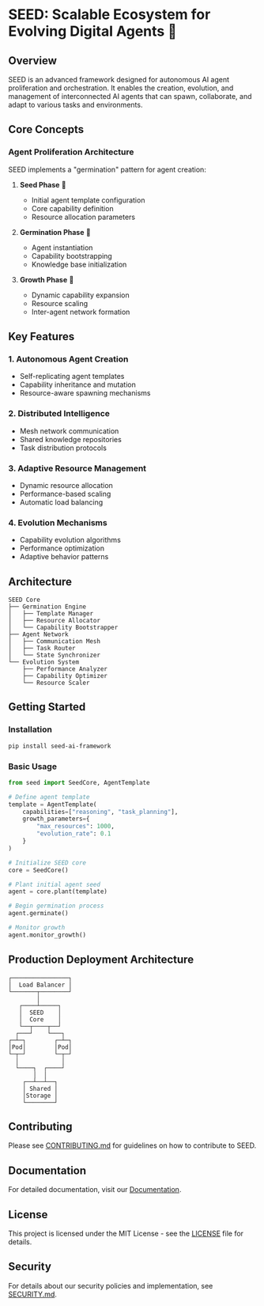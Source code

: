 # SEED: Scalable Ecosystem for Evolving Digital Agents 🌱

## Overview

SEED is an advanced framework designed for autonomous AI agent proliferation and orchestration. It enables the creation, evolution, and management of interconnected AI agents that can spawn, collaborate, and adapt to various tasks and environments.

## Core Concepts

### Agent Proliferation Architecture

SEED implements a "germination" pattern for agent creation:

1. **Seed Phase** 🌱
   - Initial agent template configuration
   - Core capability definition
   - Resource allocation parameters

2. **Germination Phase** 🌿 
   - Agent instantiation
   - Capability bootstrapping
   - Knowledge base initialization

3. **Growth Phase** 🌳
   - Dynamic capability expansion
   - Resource scaling
   - Inter-agent network formation

## Key Features

### 1. Autonomous Agent Creation
- Self-replicating agent templates
- Capability inheritance and mutation
- Resource-aware spawning mechanisms

### 2. Distributed Intelligence
- Mesh network communication
- Shared knowledge repositories
- Task distribution protocols

### 3. Adaptive Resource Management
- Dynamic resource allocation
- Performance-based scaling
- Automatic load balancing

### 4. Evolution Mechanisms
- Capability evolution algorithms
- Performance optimization
- Adaptive behavior patterns

## Architecture

```plaintext
SEED Core
├── Germination Engine
│   ├── Template Manager
│   ├── Resource Allocator
│   └── Capability Bootstrapper
├── Agent Network
│   ├── Communication Mesh
│   ├── Task Router
│   └── State Synchronizer
└── Evolution System
    ├── Performance Analyzer
    ├── Capability Optimizer
    └── Resource Scaler
```

## Getting Started

### Installation
```bash
pip install seed-ai-framework
```

### Basic Usage
```python
from seed import SeedCore, AgentTemplate

# Define agent template
template = AgentTemplate(
    capabilities=["reasoning", "task_planning"],
    growth_parameters={
        "max_resources": 1000,
        "evolution_rate": 0.1
    }
)

# Initialize SEED core
core = SeedCore()

# Plant initial agent seed
agent = core.plant(template)

# Begin germination process
agent.germinate()

# Monitor growth
agent.monitor_growth()
```

## Production Deployment Architecture
```plaintext
┌────────────────┐
│  Load Balancer │
└───────┬────────┘
        │
   ┌────┴─────┐
   │  SEED    │
   │  Core    │
   └──┬────┬──┘
  ┌───┘    └───┐
┌─┴─┐        ┌─┴─┐
│Pod│        │Pod│
└─┬─┘        └─┬─┘
  │            │
  └────┐  ┌────┘
       │  │
    ┌──┴──┴──┐
    │ Shared │
    │Storage │
    └────────┘
```

## Contributing

Please see [CONTRIBUTING.md](CONTRIBUTING.md) for guidelines on how to contribute to SEED.

## Documentation

For detailed documentation, visit our [Documentation](https://seed-ai.readthedocs.io/).

## License

This project is licensed under the MIT License - see the [LICENSE](LICENSE) file for details.

## Security

For details about our security policies and implementation, see [SECURITY.md](SECURITY.md).
